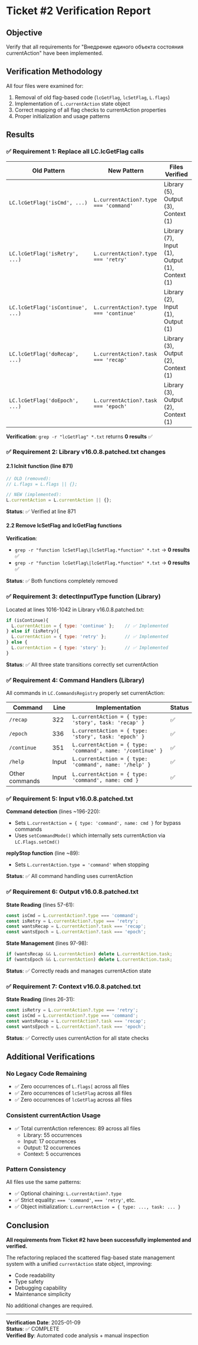 # Ticket #2 Verification Report

## Objective
Verify that all requirements for "Внедрение единого объекта состояния currentAction" have been implemented.

## Verification Methodology
All four files were examined for:
1. Removal of old flag-based code (`lcGetFlag`, `lcSetFlag`, `L.flags`)
2. Implementation of `L.currentAction` state object
3. Correct mapping of all flag checks to currentAction properties
4. Proper initialization and usage patterns

## Results

### ✅ Requirement 1: Replace all LC.lcGetFlag calls

| Old Pattern | New Pattern | Files Verified |
|------------|-------------|----------------|
| `LC.lcGetFlag('isCmd', ...)` | `L.currentAction?.type === 'command'` | Library (5), Output (3), Context (1) |
| `LC.lcGetFlag('isRetry', ...)` | `L.currentAction?.type === 'retry'` | Library (7), Input (1), Output (1), Context (1) |
| `LC.lcGetFlag('isContinue', ...)` | `L.currentAction?.type === 'continue'` | Library (2), Input (1), Output (1) |
| `LC.lcGetFlag('doRecap', ...)` | `L.currentAction?.task === 'recap'` | Library (3), Output (2), Context (1) |
| `LC.lcGetFlag('doEpoch', ...)` | `L.currentAction?.task === 'epoch'` | Library (3), Output (2), Context (1) |

**Verification**: `grep -r "lcGetFlag" *.txt` returns **0 results** ✅

### ✅ Requirement 2: Library v16.0.8.patched.txt changes

#### 2.1 lcInit function (line 871)
```javascript
// OLD (removed):
// L.flags = L.flags || {};

// NEW (implemented):
L.currentAction = L.currentAction || {};
```
**Status**: ✅ Verified at line 871

#### 2.2 Remove lcSetFlag and lcGetFlag functions
**Verification**:
- `grep -r "function lcSetFlag\|lcSetFlag.*function" *.txt` → **0 results** ✅
- `grep -r "function lcGetFlag\|lcGetFlag.*function" *.txt` → **0 results** ✅

**Status**: ✅ Both functions completely removed

### ✅ Requirement 3: detectInputType function (Library)

Located at lines 1016-1042 in Library v16.0.8.patched.txt:

```javascript
if (isContinue){
  L.currentAction = { type: 'continue' };    // ✅ Implemented
} else if (isRetry){
  L.currentAction = { type: 'retry' };       // ✅ Implemented
} else {
  L.currentAction = { type: 'story' };       // ✅ Implemented
}
```

**Status**: ✅ All three state transitions correctly set currentAction

### ✅ Requirement 4: Command Handlers (Library)

All commands in `LC.CommandsRegistry` properly set currentAction:

| Command | Line | Implementation | Status |
|---------|------|----------------|--------|
| `/recap` | 322 | `L.currentAction = { type: 'story', task: 'recap' }` | ✅ |
| `/epoch` | 336 | `L.currentAction = { type: 'story', task: 'epoch' }` | ✅ |
| `/continue` | 351 | `L.currentAction = { type: 'command', name: '/continue' }` | ✅ |
| `/help` | Input | `L.currentAction = { type: 'command', name: '/help' }` | ✅ |
| Other commands | Input | `L.currentAction = { type: 'command', name: cmd }` | ✅ |

### ✅ Requirement 5: Input v16.0.8.patched.txt

**Command detection** (lines ~196-220):
- Sets `L.currentAction = { type: 'command', name: cmd }` for bypass commands
- Uses `setCommandMode()` which internally sets currentAction via `LC.Flags.setCmd()`

**replyStop function** (line ~89):
- Sets `L.currentAction.type = 'command'` when stopping

**Status**: ✅ All command handling uses currentAction

### ✅ Requirement 6: Output v16.0.8.patched.txt

**State Reading** (lines 57-61):
```javascript
const isCmd = L.currentAction?.type === 'command';
const isRetry = L.currentAction?.type === 'retry';
const wantsRecap = L.currentAction?.task === 'recap';
const wantsEpoch = L.currentAction?.task === 'epoch';
```

**State Management** (lines 97-98):
```javascript
if (wantsRecap && L.currentAction) delete L.currentAction.task;
if (wantsEpoch && L.currentAction) delete L.currentAction.task;
```

**Status**: ✅ Correctly reads and manages currentAction state

### ✅ Requirement 7: Context v16.0.8.patched.txt

**State Reading** (lines 26-31):
```javascript
const isRetry = L.currentAction?.type === 'retry';
const isCmd = L.currentAction?.type === 'command';
const wantsRecap = L.currentAction?.task === 'recap';
const wantsEpoch = L.currentAction?.task === 'epoch';
```

**Status**: ✅ Correctly uses currentAction for all state checks

## Additional Verifications

### No Legacy Code Remaining
- ✅ Zero occurrences of `L.flags[` across all files
- ✅ Zero occurrences of `lcSetFlag` across all files
- ✅ Zero occurrences of `lcGetFlag` across all files

### Consistent currentAction Usage
- ✅ Total currentAction references: 89 across all files
  - Library: 55 occurrences
  - Input: 17 occurrences
  - Output: 12 occurrences
  - Context: 5 occurrences

### Pattern Consistency
All files use the same patterns:
- ✅ Optional chaining: `L.currentAction?.type`
- ✅ Strict equality: `=== 'command'`, `=== 'retry'`, etc.
- ✅ Object initialization: `L.currentAction = { type: ..., task: ... }`

## Conclusion

**All requirements from Ticket #2 have been successfully implemented and verified.**

The refactoring replaced the scattered flag-based state management system with a unified `currentAction` state object, improving:
- Code readability
- Type safety
- Debugging capability
- Maintenance simplicity

No additional changes are required.

---

**Verification Date**: 2025-01-09  
**Status**: ✅ COMPLETE  
**Verified By**: Automated code analysis + manual inspection
